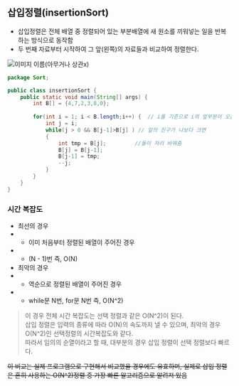 ## 삽입정렬(insertionSort)
- 삽입정렬은 전체 배열 중 정렬되어 있는 부분배열에 새 원소를 끼워넣는 일을 반복하는 방식으로 동작함
- 두 번째 자료부터 시작하여 그 앞(왼쪽)의 자료들과 비교하여 정렬한다.

![이미지 이름(아무거나 상관x)](https://miro.medium.com/max/663/1*GzjS6_EJkOcHkdwJdzS8oQ.png)

```java
package Sort;

public class insertionSort {
	public static void main(String[] args) {
		int B[] = {4,7,2,3,8,0};
		
		for(int i = 1; i < B.length;i++) {	// i를 기준으로 i의 앞부분이 오름차준으로 정렬되어있음
			int j = i;
			while(j > 0 && B[j-1]>B[j] ) // 앞의 친구가 나보다 크면 
			{
				int tmp = B[j];			//둘이 자리 바꿔줌
				B[j] = B[j-1];
				B[j-1] = tmp;
				--j;
			}
		}
	}
}

```
### 시간 복잡도
- 최선의 경우
- - 이미 처음부터 정렬된 배열이 주어진 경우
- - (N - 1)번 즉, O(N)
- 최악의 경우
- - 역순으로 정렬된 배열이 주어진 경우
- - while문 N번, for문 N번 즉, O(N^2)
> 이 경우 전체 시간 복잡도는 선택 정렬과 같은 O(N^2)이  된다.    
> 삽입 정렬은 입력의 종류에 따라 O(N)의 속도까지 낼 수 있으며, 최악의 경우 O(N^2)인 선택정렬의 시간복잡도와 같다.    
> 따라서 임의의 순열이라고 할 때, 대부분의 경우 삽입 정렬이 선택 정렬보다 빠르다.    




~~이 비교는 실제 프로그램으로 구현해서 비교했을 경우에도 유효하며, 실제로 삽입 정렬은 흔히 사용하는 O(N^2)정렬 중 가장 빠른 알고리즘으로 알려져 있음~~

